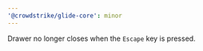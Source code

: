 ```yaml
---
'@crowdstrike/glide-core': minor
---
```


Drawer no longer closes when the `Escape` key is pressed.
